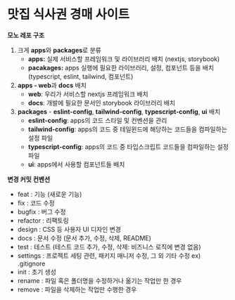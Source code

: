 # 맛집 식사권 경매 사이트

**모노 레포 구조**
1. 크게 **apps**와 **packages**로 분류
    - **apps:** 실제 서비스할 프레임워크 및 라이브러리 배치 (nextjs, storybook)
    - **pacakages:** apps 실행에 필요한 라이브러리, 설정, 컴포넌트 등을 배치 (typescript, eslint, tailwind, 컴포넌트)
2. **apps - web**과 **docs** 배치
    - **web**: 우리가 서비스할 nextjs 프레임워크 배치
    - **docs**: 개발에 필요한 문서인 storybook 라이브러리 배치
3. **packages** - **eslint-config**, **tailwind-config**, **typescript-config**, **ui** 배치
    - **eslint-config**: apps의 코드 스타일 및 컨벤션을 관리
    - **tailwind-config**: apps의 코드 중 테일윈드에 해당하는 코드들을 컴파일하는 설정 파일
    - **typescript-config**: apps의 코드 중 타입스크립트 코드들을 컴파일하는 설정 파일
    - **ui**: apps에서 사용할 컴포넌트들 배치

**변경 커밋 컨벤션**
- feat        : 기능 (새로운 기능)  
- fix         : 코드 수정
- bugfix      : 버그 수정  
- refactor    : 리팩토링  
- design      : CSS 등 사용자 UI 디자인 변경     
- docs        : 문서 수정 (문서 추가, 수정, 삭제, README)  
- test        : 테스트 (테스트 코드 추가, 수정, 삭제: 비즈니스 로직에 변경 없음)  
- settings    : 프로젝트 세팅 관련, 패키지 매니저 수정, 그 외 기타 수정 ex) .gitignore
- init        : 초기 생성  
- rename      : 파일 혹은 폴더명을 수정하거나 옮기는 작업만 한 경우  
- remove      : 파일을 삭제하는 작업만 수행한 경우
